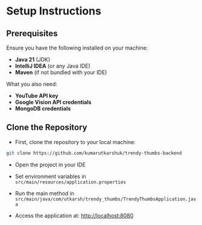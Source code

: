 # Setup Instructions

## Prerequisites

Ensure you have the following installed on your machine:
- **Java 21** (JDK)
- **IntelliJ IDEA** (or any Java IDE)
- **Maven** (if not bundled with your IDE)

What you also need:
- **YouTube API key**
- **Google Vision API credentials**
- **MongoDB credentials**

## Clone the Repository

- First, clone the repository to your local machine:

```bash
git clone https://github.com/kumarutkarshuk/trendy-thumbs-backend
```

- Open the project in your IDE

- Set environment variables in `src/main/resources/application.properties`

- Run the main method in `src/main/java/com/utkarsh/trendy_thumbs/TrendyThumbsApplication.java`

- Access the application at: [http://localhost:8080](http://localhost:8080)
